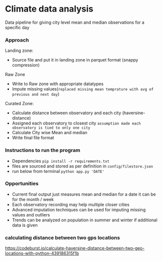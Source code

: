 # Climate data analysis

Data pipeline for giving city level mean and median observations for a specific day

### Approach
Landing zone:
- Source file and put it in landing zone in parquet format (snappy compression)

Raw Zone
- Write to Raw zone with appropriate datatypes 
- Impute missing values(`replaced missing mean temprature with avg of previous and next day`)

Curated Zone:
- Calculate distance between observatory and each city (haversine-distance)
- Assigned each observatory to closest city `assumption made each observatory is tied to only one city`
- Calculate City wise Mean and median
- Write final file format

### Instructions to run the program
- Dependencies
  `pip install -r requirements.txt`
- files are sourced and stored as per definition in `config/filestore.json`
- run below from terminal
   `python app.py 'DATE' `

### Opportunities
- Current final output just measures mean and median for a date it can be for the month / week
- Each observatory recording may help multiple closer cities
- Advanced imputation techniques can be used for imputing missing values and outliers
- Trends can be analyzed on population in summer and winter if additional data is given 

### calculating distance between two gps locations
https://codeburst.io/calculate-haversine-distance-between-two-geo-locations-with-python-439186315f1b